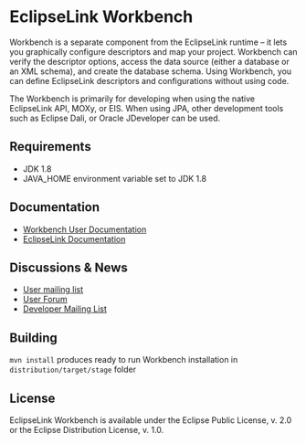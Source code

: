 # EclipseLink Workbench

Workbench is a separate component from the EclipseLink runtime – it lets you graphically
configure descriptors and map your project. Workbench can verify the descriptor options,
access the data source (either a database or an XML schema), and create the database schema.
Using Workbench, you can define EclipseLink descriptors and configurations without using code.

The Workbench is primarily for developing when using the native EclipseLink API, MOXy, or EIS.
When using JPA, other development tools such as Eclipse Dali, or Oracle JDeveloper can be used.

## Requirements

 * JDK 1.8
 * JAVA_HOME environment variable set to JDK 1.8
 
## Documentation

 * [Workbench User Documentation](https://wiki.eclipse.org/Using_Workbench_(ELUG))
 * [EclipseLink Documentation](https://www.eclipse.org/eclipselink/documentation/)

## Discussions &amp; News

 * [User mailing list](https://accounts.eclipse.org/mailing-list/eclipselink-users)
 * [User Forum](https://www.eclipse.org/forums/index.php?t=thread&frm_id=111)
 * [Developer Mailing List](https://accounts.eclipse.org/mailing-list/eclipselink-dev)

## Building

`mvn install` produces ready to run Workbench installation in `distribution/target/stage` folder

## License

EclipseLink Workbench is available under the Eclipse Public License, v. 2.0
or the Eclipse Distribution License, v. 1.0.
